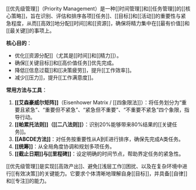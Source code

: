 [[优先级管理]]（Priority Management）是一种[[时间管理]]和[[任务管理]]的[[核心策略]]，旨在识别、评估和排序各项[[任务]]、[[目标]]和[[活动]]的重要性与紧急程度，从而[[高效]]地分配[[时间]]和[[资源]]，确保将精力集中在[[最有价值]]和[[最关键]]的事项上。

**核心目的**：
*   优化[[资源分配]]（尤其是[[时间]]和[[精力]]）。
*   确保[[关键目标]]和[[高价值任务]]优先完成。
*   降低[[信息过载]]和[[决策疲劳]]，提升[[工作效率]]。
*   减少[[压力]]，提升[[工作满意度]]。

**常用方法与工具**：
1.  **[[艾森豪威尔矩阵]]**（Eisenhower Matrix / [[四象限法]]）：将任务划分为“重要且紧急”、“重要但不紧急”、“紧急但不重要”、“不重要不紧急”四个象限，指导行动。
2.  **[[帕累托法则]]（[[二八法则]]）**：识别20%能够带来80%结果的[[关键任务]]。
3.  **[[ABCDE方法]]**：对任务按重要性从A到E进行排序，确保先完成A类任务。
4.  **[[统筹]]**：从全局角度协调和规划多项任务。
5.  **[[截止日期]]与[[里程碑]]**：设定明确的时间节点，帮助界定任务的紧急性。

[[优先级管理]]是实现[[高效产出]]、避免[[浅层工作]]困扰、以及在复杂环境中进行[[有效决策]]的关键能力。它要求个体清晰地理解自身[[目标]]，并具备[[自律]]和[[专注]]的能力。